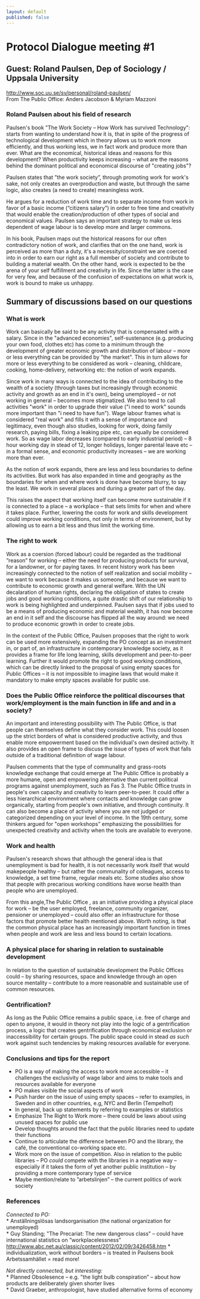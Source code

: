 ```yaml
---
layout: default
published: false
---
```


# Protocol Dialogue meeting #1  
  
## Guest: Roland Paulsen, Dep of Sociology / Uppsala University   
http://www.soc.uu.se/sv/personal/roland-paulsen/   
From The Public Office: Anders Jacobson & Myriam Mazzoni    
  
### Roland Paulsen about his field of research  
Paulsen's book "The Work Society – How Work has survived Technology": starts from wanting to understand how it is, that in spite of the progress of technological  development which in theory allows us to work more efficiently, and thus working less, we in fact work and produce more than ever.  What are the economical, historical ideas and reasons for this development? When productivity keeps increasing – what are the reasons behind the dominant political and economical discourse of "creating jobs"?  
                                      
Paulsen states that ”the work society”, through promoting work for work's sake, not only creates an overproduction and waste, but through the same logic, also creates (a need to create) meaningless work.  

He argues for a reduction of work time and to separate income from work in favor of a basic income (“citizens salary”) in order to free time and creativity that would enable the creation/production of other types of social and economical values. Paulsen says an important strategy to make us less dependent of wage labour is to develop more and larger commons.  

In his book, Paulsen maps out the historical reasons for our often contradictory notion of work, and clarifies that on the one hand, work is perceived as more than a duty, it's a necessity/constraint we are coerced into in order to earn our right as a full  member of society and contribute to building a material wealth. On the other hand, work is expected to be the arena of your self fulfillment and creativity in life. Since the latter is the case for very few,  and because of the confusion of expectations on what work is, work is bound to make us unhappy.  

## Summary of discussions based on our questions  

### What is work  
Work can basically be said to be any activity that is compensated with a salary. Since in the "advanced economies", self-sustenance (e.g. producing your own food, clothes etc) has come to a minimum through the development of greater economic growth and distribution of labour – more or less everything can be provided by "the market". This in turn allows for more or less everything  to be considered as work – cleaning, childcare, cooking, home-delivery, networking etc: the notion of work expands.      

Since work in many ways is connected to the idea of contributing to the wealth of a society (through taxes but increasingly through  economic activity and growth as an end in it's own), being unemployed – or not working in general – becomes more stigmatized. We also tend to call activities "work" in order to upgrade their value ("i need to work" sounds more important than "i need to have fun"). Wage labour frames what is considered "real work" and fills it with a sense of importance and legitimacy, even though also studies, looking for work, doing family research, paying bills, fixing a leaking pipe etc, can  equally be considered  work. So as wage labor decreases (compared to early industrial period) – 8 hour working day in stead of 12, longer holidays, longer parental leave etc – in a formal sense, and economic productivity increases – we are working more than ever.  

As the notion of work expands, there are less and less boundaries to define its activities.  But work has also expanded in time and geography as the boundaries for when and where work is done have become blurry, to say the least. We work in several places and during a greater part of the day.  

This raises the aspect that working itself can become more sustainable if it is connected to a place – a workplace – that sets limits for when and where it takes place. Further, lowering the costs for work and skills development could improve working conditions, not only in terms of environment, but by allowing us to earn a bit less and thus limit the working time.  


### The right to work  
Work as a coersion (forced labour) could be regarded as the traditional ”reason” for working – either the need for producing products for survival, for a landowner, or for paying taxes.  In recent history work has been increasingly connected to the notion of self realization and social mobility – we want to work because it makes us someone, and because we want to contribute to economic growth and general welfare. With the UN decalaration of human rights, declaring the obligation of states to create jobs and good working conditions, a quite drastic shift of our relationship to work is being highlighted and underpinned. Paulsen says  that if jobs used to be a means of producing economic and material wealth, it has now become an end in it self  and the discourse has  flipped all the way around: we need to produce economic growth in order to create jobs.    

In the context of the Public Office, Paulsen proposes that the right to work can be used more extensively, expanding the PO concept as an investment in, or part of, an infrastructure in contemporary knowledge society, as it provides a frame for life long learning, skills development and peer-to-peer learning. Further it would promote the right to good working conditions, which can be directly linked to the proposal of using empty spaces for Public Offices – it is not impossible to imagine laws that would make it mandatory to make empty spaces available for public use.  


### Does the Public Office reinforce the political discourses that work/employment is the main function in life and and in a society?   

An important and interesting possibility with The Public Office, is that people can themselves define what they consider work. This could loosen up the strict borders of what is considered productive activity, and thus enable more empowerment based on the individual's own desired activity. It also provides an open frame to discuss the issue of types of work that falls outside of a traditional definition of wage labour.  

Paulsen comments that the type of communality and grass-roots knowledge exchange that could emerge at The Public Office is probably a more humane, open and empowering alternative than current political programs against unemployment, such as Fas 3. The Public Office trusts in people's own capacity and creativity to learn peer-to-peer. It could offer a less hierarchical environment where contacts and knowledge can grow organically, starting from people's own initiative, and through continuity. It can also become a place of activity where you are not judged or categorized depending on your level of income. In the 19th century, some thinkers argued for "open workshops” emphasizing the possibilities for unexpected creativity and activity when the tools are available to everyone.  

### Work and health  
Paulsen's research shows that although the general idea is that unemployment is bad for health, it is not necessarily work itself that would makepeople healthy – but rather the communality of colleagues, access to knowledge, a set time frame, regular meals etc. Some studies also show that people with precarious working conditions have worse health than people who are unemployed.    

From this angle,The Public Office ,  as an initiative providing a physical place for work – be the user employed, freelance, community organizer, pensioner or unemployed – could also offer an infrastructure for those factors that promote better health mentioned above. Worth noting, is that the common physical place has an increasingly important function in times when people and work are less and less bound to certain locations.  

### A physical place for sharing in relation to sustainable development  
In relation to the question of sustainable development the Public Offices could – by sharing resources, space and knowledge through an open source mentality – contribute to a more reasonable and sustainable use of common resources.    

### Gentrification?  
As long as the Public Office remains a public space, i.e. free of charge and open to anyone, it would in theory not play into the logic of a gentrification process, a logic that creates gentrification through economical exclusion or inaccessibility for certain groups. The public space could in stead *as such* work against such tendencies by making resources available for everyone.  

### Conclusions and tips for the report  
* PO is a way of making the access to work more accessible – it challenges the exclusivity of wage labor and aims to make tools and resources available for everyone  
* PO makes visible the social aspects of work  
* Push harder on the issue of using empty spaces – refer to examples, in Sweden and in other countries, e.g, NYC and Berlin (Tempelhof)  
* In general, back up statements by referring to examples or statistics  
* Emphasize The Right to Work more – there could be laws about using unused spaces for public use  
* Develop thoughts around the fact that the public libraries need to update their functions  
* Continue to articulate the difference between PO and the library, the café, the conventional co-working space etc.   
* Work more on the issue of competition. Also in relation to the public libraries – PO *could* compete with the libraries in a negative way – especially if it takes the form of yet another public institution – by providing a more contemporary type of service   
* Maybe mention/relate to ”arbetslinjen” – the current politics of work society  
 
### References   
*Connected to PO:*   
    * Anställningslösas landsorganisation (the national organization for unemployed)  
    * Guy Standing; "The Precariat: The new dangerous class" – could have international statistics on ”workplacelessness”  
 http://www.abc.net.au/classic/content/2012/02/09/3426458.htm
    * individualization, work without borders – is treated in Paulsens book Arbetssamhället = read more!  
    
*Not directly connected, but interesting:*   
    * Planned Obsolesence – e.g. ”the light bulb conspiration” – about how products are deliberately given shorter lives  
    * David Graeber, anthropologist, have studied alternative forms of economy